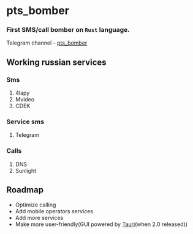 # pts_bomber
### **First** SMS/call bomber on `Rust` language.

Telegram channel - [pts_bomber](https://t.me/pts_bomber)

## Working russian services
### Sms
1. 4lapy
2. Mvideo
3. CDEK
### Service sms
1. Telegram
### Calls
1. DNS
2. Sunlight

## Roadmap
* Optimize calling
* Add mobile operators services
* Add more services
* Make more user-friendly(GUI powered by [Tauri](https://tauri.app/)(when 2.0 released))
